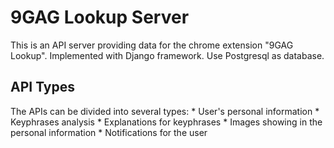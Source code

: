 # 9GAG Lookup Server

This is an API server providing data for the chrome extension "9GAG Lookup".
Implemented with Django framework.
Use Postgresql as database.

## API Types
The APIs can be divided into several types:
    * User's personal information
    * Keyphrases analysis
    * Explanations for keyphrases
    * Images showing in the personal information
    * Notifications for the user
